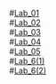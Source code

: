 #[Lab_01](https://github.com/2303A51680/ADM-LAB-2025/blob/main/Assignment%2001.ipynb)<br>
#[Lab_02](https://github.com/2303A51680/ADM-LAB-2025/blob/main/ADM_Lab_02.ipynb)<br>
#[Lab_03](https://github.com/2303A51680/ADM-LAB-2025/blob/main/ADM_LAB03.ipynb)<br>
#[Lab_04](https://github.com/2303A51680/ADM-LAB-2025/blob/main/ADM_Lab_04.ipynb)<br>
#[Lab_05](https://github.com/2303A51680/ADM-LAB-2025/blob/main/ADM%20Lab_05.ipynb)<br>
#[Lab_6(1)](https://github.com/2303A51680/ADM-LAB-2025/blob/main/ADM%20Lab_06.ipynb)<br>
#[Lab_6(2)](https://github.com/2303A51680/ADM-LAB-2025/blob/main/ADM%20Lab_06(2).ipynb)<br>
